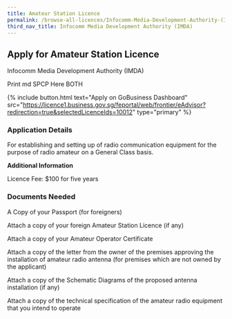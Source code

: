 ```yaml
---
title: Amateur Station Licence
permalink: /browse-all-licences/Infocomm-Media-Development-Authority-(IMDA)/Amateur-Station-Licence
third_nav_title: Infocomm Media Development Authority (IMDA)
---
```


## Apply for Amateur Station Licence

Infocomm Media Development Authority (IMDA)

Print md SPCP Here BOTH

{% include button.html text="Apply on GoBusiness Dashboard" src="https://licence1.business.gov.sg/feportal/web/frontier/eAdvisor?redirection=true&selectedLicenceIds=10012" type="primary" %}

### Application Details

<p>For establishing and setting up of radio communication equipment for the purpose of radio amateur on a General Class basis.</p>

**Additional Information**

Licence Fee: $100 for five years

### Documents Needed

A Copy of your Passport (for foreigners)

Attach a copy of your foreign Amateur Station Licence (if any)

Attach a copy of your Amateur Operator Certificate

Attach a copy of the letter from the owner of the premises approving the installation of amateur radio antenna (for premises which are not owned by the applicant)

Attach a copy of the Schematic Diagrams of the proposed antenna installation (if any)

Attach a copy of the technical specification of the amateur radio equipment that you intend to operate


